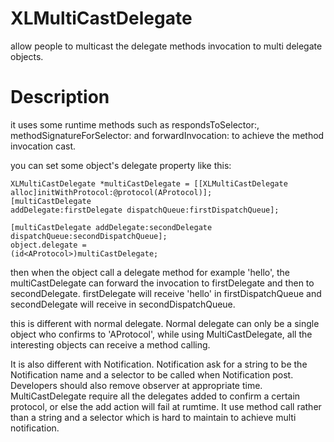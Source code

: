 XLMultiCastDelegate
===================

allow people to multicast the delegate methods invocation to multi delegate objects.

Description
===================
it uses some runtime methods such as respondsToSelector:, methodSignatureForSelector: and forwardInvocation: to achieve the method invocation cast.

you can set some object's delegate property like this:
<code>
<br>XLMultiCastDelegate *multiCastDelegate = [[XLMultiCastDelegate alloc]initWithProtocol:@protocol(AProtocol)];
<br>[multiCastDelegate addDelegate:firstDelegate dispatchQueue:firstDispatchQueue];
<br>[multiCastDelegate addDelegate:secondDelegate dispatchQueue:secondDispatchQueue];
<br>object.delegate = (id\<AProtocol\>)multiCastDelegate;
<br>
</code><br>
then when the object call a delegate method for example 'hello', the multiCastDelegate can forward the invocation to firstDelegate and then to secondDelegate. firstDelegate will receive 'hello' in firstDispatchQueue and secondDelegate will receive in secondDispatchQueue.

this is different with normal delegate. Normal delegate can only be a single object who confirms to 'AProtocol', while using MultiCastDelegate, all the interesting objects can receive a method calling.

It is also different with Notification. Notification ask for a string to be the Notification name and a selector to be called when Notification post. Developers should also remove observer at appropriate time. MultiCastDelegate require all the delegates added to confirm a certain protocol, or else the add action will fail at rumtime. It use method call rather than a string and a selector which is hard to maintain to achieve multi notification.
